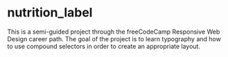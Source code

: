 # nutrition_label
This is a semi-guided project through the freeCodeCamp Responsive Web Design career path. The goal of the project is to learn typography and how to use compound selectors in order to create an appropriate layout.
